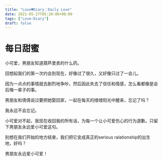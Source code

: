 ```yaml
---
title: "Love♥Diary：Daily Love"
date: 2021-05-27T05:20:00+08:00
tags: ["Love-Diary"]
draft: false
---
```


# 每日甜蜜

小可爱，男朋友知道葫芦里卖的什么药。
    
回想起我们的第一次约会到现在，好像过了很久，又好像只过了一会儿。
    
因为一点点的事情就去剧烈地争吵，然后因此失去了信任和情感，怎么看都像是会后悔一辈子的事。

男朋友和倩倩说过要把她娶回家，一起在每天的缕缕阳光中醒来，忘记了吗？

我永远不会忘记。

小可爱对不起，我现在收回我的所有话，为每一个让小可爱伤心的行为道歉。只留下男朋友永远爱小可爱这句。

别想在我们开始的地方结束，我们把它变成真正的serious ralationship的出生地，好吗？

男朋友永远爱小可爱！
